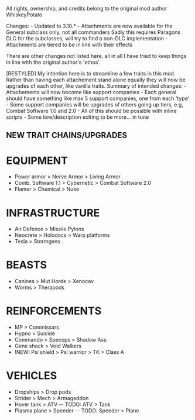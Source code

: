 All rights, ownership, and credits belong to the original mod author WhiskeyPotato

Changes:
    - Updated to 3.10.*
    - Attachments are now available for the General subclass only, not all commanders
        Sadly this requires Paragons DLC for the subclasses, will try to find a non-DLC implementation
    - Attachments are tiered to be in line with their effects

There are other changes not listed here, 
all in all I have tried to keep things in line with the original author's 'ethos'.

[RESTYLED]
My intention here is to streamline a few traits in this mod. Rather than having each attachement stand alone equally they will now be upgrades of each other, like vanilla traits.
Summary of intended changes:
    - Attachements will now become like support companies
    - Each general should have something like max 5 support companies, one from each 'type'
    - Some support companies will be upgrades of others going up tiers, e.g, Combat Software 1.0 and 2.0
    - All of this should be possible with inline scripts
    - Some lore/description editing to be more... in tune


## NEW TRAIT CHAINS/UPGRADES ##
# EQUIPMENT
- Power armor > Nerve Armor > Living Armor
- Comb. Software 1.1 > Cybernetic > Combat Software 2.0
- Flamer > Chemical > Nuke

# INFRASTRUCTURE
- Air Defence > Missile Pylons
- Neocrete > Holodocs > Warp platforms
- Tesla > Stormgens

# BEASTS
- Canines > Mut Horde > Xenocav
- Worms > Therapods

# REINFORCEMENTS
- MP > Commissars
- Hypno > Suicide
- Commando > Specops > Shadow Ass
- Gene shock > Void Walkers
- !NEW! Psi shield > Psi warrior > TK > Class A 

# VEHICLES
- Dropships > Drop pods
- Strider > Mech > Armageddon
- Hover tank > ATV
-- TODO: ATV > Tank
- Plasma plane > Speeder
-- TODO: Speeder > Plane